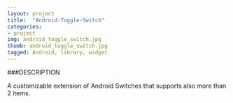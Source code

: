 ```yaml
---
layout: project
title:  "Android-Toggle-Switch"
categories:
- project
img: android_toggle_switch.jpg
thumb: android_toggle_switch.jpg
tagged: Android, library, widget
---
```


###DESCRIPTION

A customizable extension of Android Switches that supports also more than 2 items.
